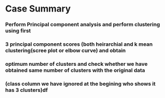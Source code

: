 # Case Summary
### Perform Principal component analysis and perform clustering using first 
### 3 principal component scores (both heirarchial and k mean clustering(scree plot or elbow curve) and obtain 
### optimum number of clusters and check whether we have obtained same number of clusters with the original data 
### (class column we have ignored at the begining who shows it has 3 clusters)df

